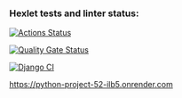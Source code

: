 ### Hexlet tests and linter status:
[![Actions Status](https://github.com/godofwar007/python-project-52/actions/workflows/hexlet-check.yml/badge.svg)](https://github.com/godofwar007/python-project-52/actions)

[![Quality Gate Status](https://sonarcloud.io/api/project_badges/measure?project=godofwar007_python-project-52&metric=alert_status)](https://sonarcloud.io/summary/new_code?id=godofwar007_python-project-52)


[![Django CI](https://github.com/godofwar007/python-project-52/actions/workflows/django.yml/badge.svg)](https://github.com/godofwar007/python-project-52/actions/workflows/django.yml)

https://python-project-52-ilb5.onrender.com